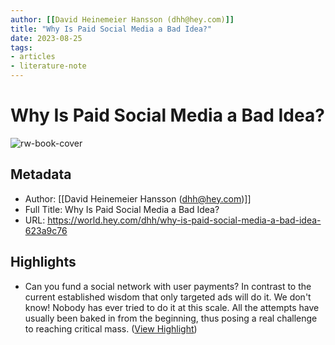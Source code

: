 ```yaml
---
author: [[David Heinemeier Hansson (dhh@hey.com)]]
title: "Why Is Paid Social Media a Bad Idea?"
date: 2023-08-25
tags: 
- articles
- literature-note
---
```

# Why Is Paid Social Media a Bad Idea?

![rw-book-cover](https://world.hey.com/dhh/avatar-20210222112907000000-293866624)

## Metadata
- Author: [[David Heinemeier Hansson (dhh@hey.com)]]
- Full Title: Why Is Paid Social Media a Bad Idea?
- URL: https://world.hey.com/dhh/why-is-paid-social-media-a-bad-idea-623a9c76

## Highlights
- Can you fund a social network with user payments? In contrast to the current established wisdom that only targeted ads will do it. We don't know! Nobody has ever tried to do it at this scale. All the attempts have usually been baked in from the beginning, thus posing a real challenge to reaching critical mass. ([View Highlight](https://read.readwise.io/read/01gwmw05wvmk0555j22sw6tc91))

